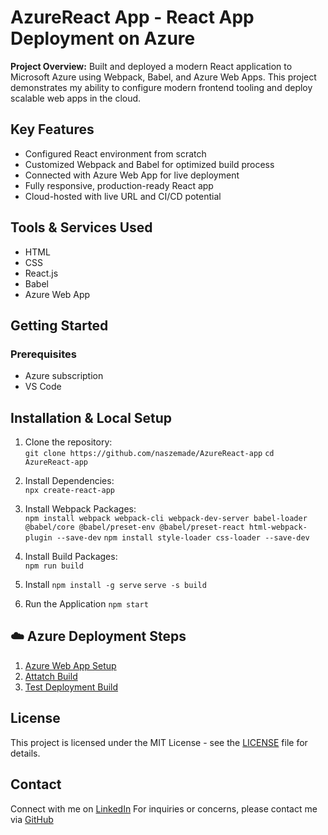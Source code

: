 # AzureReact App - React App Deployment on Azure

**Project Overview:**
Built and deployed a modern React application to Microsoft Azure using Webpack, Babel, and Azure Web Apps. This project demonstrates my ability to configure modern frontend tooling and deploy scalable web apps in the cloud.

## Key Features
- Configured React environment from scratch
- Customized Webpack and Babel for optimized build process
- Connected with Azure Web App for live deployment
- Fully responsive, production-ready React app
- Cloud-hosted with live URL and CI/CD potential

## Tools & Services Used
- HTML
- CSS
- React.js
- Babel
- Azure Web App

## Getting Started
### Prerequisites
- Azure subscription
- VS Code

## Installation & Local Setup
1. Clone the repository:  
   `git clone https://github.com/naszemade/AzureReact-app`
   `cd AzureReact-app`
   
2. Install Dependencies:  
   `npx create-react-app`

3. Install Webpack Packages:  
   `npm install webpack webpack-cli webpack-dev-server babel-loader @babel/core @babel/preset-env @babel/preset-react html-webpack-plugin --save-dev`
   `npm install style-loader css-loader --save-dev`

4. Install Build Packages:  
   `npm run build`

5. Install
   `npm install -g serve`
   `serve -s build`
   
6. Run the Application
   `npm start`
   
## ☁️ Azure Deployment Steps
1. [Azure Web App Setup](./azure-steps/1-web-app.md)
2. [Attatch Build](./azure-steps/2-attach-build.md)
3. [Test Deployment Build](./azure-steps/3-test-deployment)

## License
This project is licensed under the MIT License - see the [LICENSE](LICENSE) file for details.

## Contact
Connect with me on [LinkedIn](https://www.linkedin.com/in/nasze-royster/)
For inquiries or concerns, please contact me via [GitHub](github.com/naszemade)
